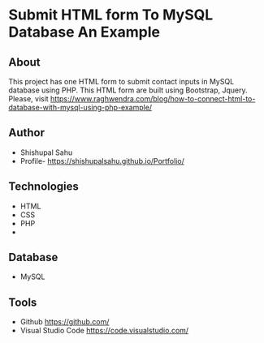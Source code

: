 # Submit HTML form To MySQL Database An Example 

## About
This project has one HTML form to submit contact inputs in MySQL database using PHP. 
This HTML form are built using Bootstrap, Jquery.
Please, visit https://www.raghwendra.com/blog/how-to-connect-html-to-database-with-mysql-using-php-example/

## Author
* Shishupal Sahu 
* Profile- https://shishupalsahu.github.io/Portfolio/
## Technologies
* HTML
* CSS
* PHP
* 
## Database
* MySQL

## Tools
* Github https://github.com/
* Visual Studio Code https://code.visualstudio.com/
